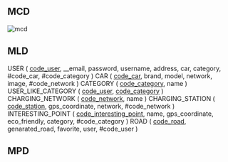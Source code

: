 
## MCD


![mcd](./images/mcd.png)


## MLD


USER ( <u>code_user</u>, __email, password, username, address, car, category, #code_car, #code_category )
CAR ( <u>code_car</u>, brand, model, network, image, #code_network )
CATEGORY ( <u>code_category</u>, name )
USER_LIKE_CATEGORY ( <u>code_user</u>, <u>code_category</u> )
CHARGING_NETWORK ( <u>code_network</u>, name )
CHARGING_STATION ( <u>code_station</u>, gps_coordinate, network, #code_network )
INTERESTING_POINT ( <u>code_interesting_point</u>, name, gps_coordinate, eco_friendly, category, #code_category )
ROAD ( <u>code_road</u>, genarated_road, favorite, user, #code_user )


## MPD